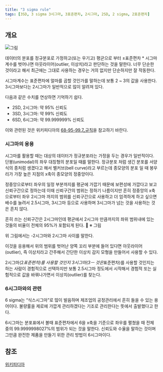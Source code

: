 ```yaml
---
title: "3 sigma rule"
tags: [3SD, 3 sigma 3시그마, 3표준편차, 2시그마, 2SD, 2 sigma, 2표준편차]
---
```


## 개요

![그림](/images/3_sigma_rule/Standard_deviation_diagram.svg.png)

데이터의 분포를 정규분포로 가정하고(또는 우기고) 평균으로 부터 ±표준편차 * 시그마계수를 벗어나면 아웃라이어(outlier, 이상치)라고 판단하는 것을 말한다. 너무 단순한 것이라고 해서 최근에는 그대로 사용하는 경우는 거의 없지만 단순하지만 잘 작동한다.

시그마계수는 표준편차에 얼마를 곱할 것인가를 말하는데 보통 2 ~ 3의 값을 사용한다. 3시그마보다는 2시그마가 일반적으로 많이 알려져 있다.

다음과 같은 수치를 연상하면 기억하기 쉽다.

* 2SD, 2시그마: 약 95% 신뢰도
* 3SD, 3시그마: 약 99% 신뢰도
* 6SD, 6시그마: 약 99.999999% 신뢰도

이와 관련된 것은 위키피디아의 [68-95-99.7_규칙](https://ko.wikipedia.org/wiki/68-95-99.7_규칙)을 참고하기 바란다.

### 시그마의 응용

시그마를 활용할 때는 대상의 데이터가 정규분포라는 가정을 두는 경우가 일반적이다.  단봉(unimodal)의 좌우 대칭형의 분포일 때를 말한다. 정규분포 처럼 생긴 분포를 서양식의 종처럼 생겼다고 해서 벨커브(bell curve)라고 부르는데 종모양의 분포 일 때 봉우리가 가장 높은 지점의 x축이 종모양의 정중앙이다. 

정중앙으로부터 좌우의 일정 부분까지를 평균에 가깝기 때문에 보편성에 가깝다고 보고 신뢰구간으로 정하는데 이때 신뢰구간의 범위는 정하기 나름이지만 흔히 정중앙의 x축으로부터 좌우 2시그마 까지의 범위를 신뢰구간으로 사용하고 더 엄격하게 하고 싶으면 배수를 늘려서 2.5시그마, 3시그마 등으로 사용하며 3시그마가 넘는 것을 사용하는 것은 흔치 않다.

흔히 쓰는 신뢰구간은 2시그마인데 평균에서 2시그마 만큼까지의 좌위 범위내에 있는 것들의 비율이 전체의 95%가 포함되게 된다.

※ 그림

위 그림에서는 -2시그마와 2시그마 사이를 말한다.

이것을 응용해서 위의 범위를 벗어난 양쪽 꼬리 부분에 들어 있다면 아웃라이어(outlier), 즉 이상치라고 간주해서 간단한 이상치 감지 모형을 만들어서 사용할 수 있다.

2시그마(2*표준편차)를 사용할 것인지 3시그마(3ㅡ 것은*표준편차)를 사용할 것인지는 하는 사람이 경험적으로 선택하지만 보통 2.5시그마 정도에서 시작해서 경험적 또는 실험적으로 값을 바꿔나가면서 이상치(outlier)를 찾는다.

### 6시그마와의 관련

6 sigma는 “식스시그마”로 많이 발음하며 제조업의 공정관리에서 흔히 들을 수 있는 용어이다. 불량률을 제로에 가깝게 관리하겠다는 기조로 관리한다는 뜻에서 출발했다고 한다.

6시그마는 분포표에서 볼때 표준편차에서 6을 x축을 기준으로 좌우를 펼쳤을 때 전체 중의  99.9999998027%의 범위가 되는 것을 말한다. 신뢰도와 수율을 말하는 것이며 그만큼 완전한 제품을 만들기 위한 관리 방법이 6시그마이다. 

## 참조

[위키피디아](https://ko.wikipedia.org/wiki/68-95-99.7_%EA%B7%9C%EC%B9%99)

